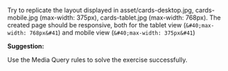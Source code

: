 Try to replicate the layout displayed in asset/cards-desktop.jpg, cards-mobile.jpg (max-width: 375px), cards-tablet.jpg (max-width: 768px). The created page should be responsive, both for the tablet view (`&#40;max-width: 768px&#41`) and mobile view (`&#40;max-width: 375px&#41`)

**Suggestion:**

[//]: # "Per risolvere al meglio l'esercizio, usare le Media Query."

Use the Media Query rules to solve the exercise successfully.